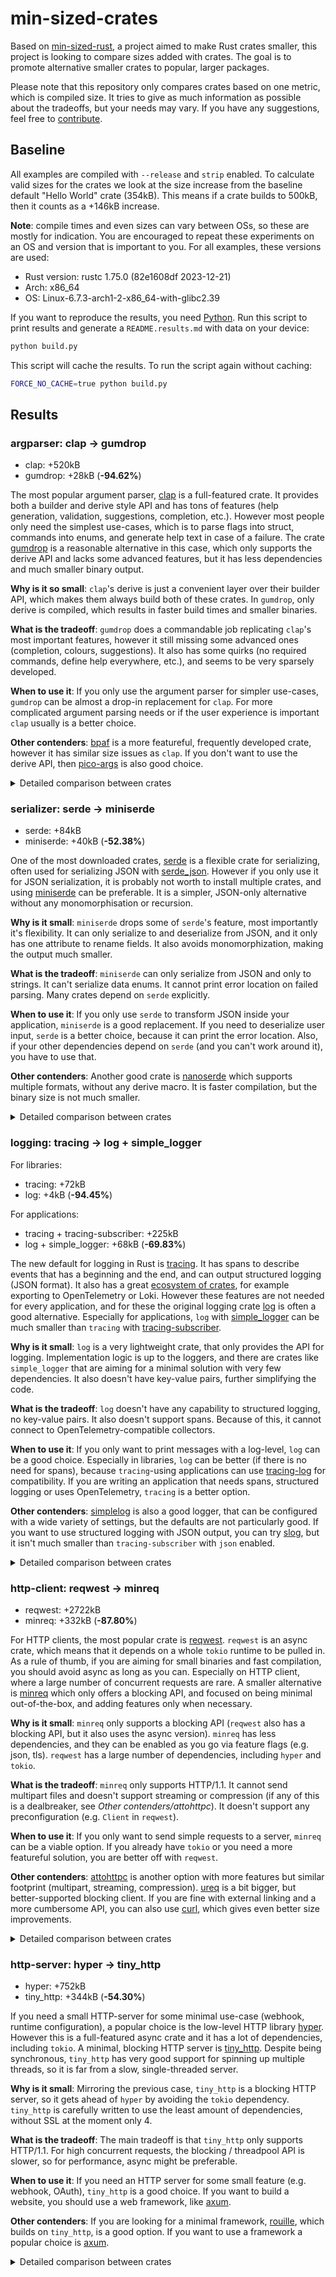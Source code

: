 # min-sized-crates

Based on [min-sized-rust](https://github.com/johnthagen/min-sized-rust), a project aimed to make Rust crates smaller, this project is looking to compare sizes added with crates. The goal is to promote alternative smaller crates to popular, larger packages.

Please note that this repository only compares crates based on one metric, which is compiled size. It tries to give as much information as possible about the tradeoffs, but your needs may vary. If you have any suggestions, feel free to [contribute](./CONTRIBUTING.md).

## Baseline

All examples are compiled with `--release` and `strip` enabled. To calculate valid sizes for the crates we look at the size increase from the baseline default "Hello World" crate (<span id="information/baseline-size">354kB</span>). This means if a crate builds to 500kB, then it counts as a <span id="information/baseline-example-size">+146kB</span> increase.

**Note**: compile times and even sizes can vary between OSs, so these are mostly for indication. You are encouraged to repeat these experiments on an OS and version that is important to you. For all examples, these versions are used:

- Rust version: <span id="information/rust-version">rustc 1.75.0 (82e1608df 2023-12-21)</span>
- Arch: <span id="information/arch">x86_64</span>
- OS: <span id="information/os">Linux-6.7.3-arch1-2-x86_64-with-glibc2.39</span>

If you want to reproduce the results, you need [Python](https://www.python.org/downloads/). Run this script to print results and generate a `README.results.md` with data on your device:

```sh
python build.py
```

This script will cache the results. To run the script again without caching:

```sh
FORCE_NO_CACHE=true python build.py
```

## Results

### argparser: clap -> gumdrop

- clap: <span id="argparser/clap-size">+520kB</span>
- gumdrop: <span id="argparser/gumdrop-size">+28kB</span> (**<span id="argparser/gumdrop-size/clap-size">-94.62%</span>**)

The most popular argument parser, [clap](https://docs.rs/clap/) is a full-featured crate. It provides both a builder and derive style API and has tons of features (help generation, validation, suggestions, completion, etc.). However most people only need the simplest use-cases, which is to parse flags into struct, commands into enums, and generate help text in case of a failure. The crate [gumdrop](https://docs.rs/gumdrop/) is a reasonable alternative in this case, which only supports the derive API and lacks some advanced features, but it has less dependencies and much smaller binary output.

**Why is it so small**: `clap`'s derive is just a convenient layer over their builder API, which makes them always build both of these crates. In `gumdrop`, only derive is compiled, which results in faster build times and smaller binaries.

**What is the tradeoff**: `gumdrop` does a commandable job replicating `clap`'s most important features, however it still missing some advanced ones (completion, colours, suggestions). It also has some quirks (no required commands, define help everywhere, etc.), and seems to be very sparsely developed.

**When to use it**: If you only use the argument parser for simpler use-cases, `gumdrop` can be almost a drop-in replacement for `clap`. For more complicated argument parsing needs or if the user experience is important `clap` usually is a better choice.

**Other contenders**: [bpaf](https://docs.rs/bpaf) is a more featureful, frequently developed crate, however it has similar size issues as `clap`. If you don't want to use the derive API, then [pico-args](https://docs.rs/pico-args) is also good choice.

<details id="argparser">
<summary>Detailed comparison between crates</summary>


Name | Size | Compile time | Dependency count
---|:-:|:-:|:-:
bpaf-size | +244kB | +3.15s | 6
clap-size | +520kB | +3.31s | 16
gumdrop-size | +28kB | +1.82s | 6
pico-args-size | +24kB | +0.23s | 1
</details>

### serializer: serde -> miniserde

- serde: <span id="serializer/serde-size">+84kB</span>
- miniserde: <span id="serializer/miniserde-size">+40kB</span> (**<span id="serializer/miniserde-size/serde-size">-52.38%</span>**)

One of the most downloaded crates, [serde](https://docs.rs/serde) is a flexible crate for serializing, often used for serializing JSON with [serde_json](https://docs.rs/serde_json). However if you only use it for JSON serialization, it is probably not worth to install multiple crates, and using [miniserde](https://docs.rs/miniserde) can be preferable. It is a simpler, JSON-only alternative without any monomorphisation or recursion.

**Why is it small**: `miniserde` drops some of `serde`'s feature, most importantly it's flexibility. It can only serialize to and deserialize from JSON, and it only has one attribute to rename fields. It also avoids monomorphization, making the output much smaller.

**What is the tradeoff**: `miniserde` can only serialize from JSON and only to strings. It can't serialize data enums. It cannot print error location on failed parsing. Many crates depend on `serde` explicitly.

**When to use it**: If you only use `serde` to transform JSON inside your application, `miniserde` is a good replacement. If you need to deserialize user input, `serde` is a better choice, because it can print the error location. Also, if your other dependencies depend on `serde` (and you can't work around it), you have to use that.

**Other contenders**: Another good crate is [nanoserde](https://docs.rs/nanoserde/) which supports multiple formats, without any derive macro. It is faster compilation, but the binary size is not much smaller.

<details id="serializer">
<summary>Detailed comparison between crates</summary>


Name | Size | Compile time | Dependency count
---|:-:|:-:|:-:
miniserde-size | +40kB | +1.74s | 8
nanoserde-size | +72kB | +0.95s | 2
serde-size | +84kB | +4.46s | 9
</details>

### logging: tracing -> log + simple_logger

For libraries:
- tracing: <span id="logging/tracing-lib-size">+72kB</span>
- log: <span id="logging/log-lib-size">+4kB</span> (**<span id="logging/log-lib-size/tracing-lib-size">-94.45%</span>**)

For applications:
- tracing + tracing-subscriber: <span id="logging/tracing-size">+225kB</span>
- log + simple_logger: <span id="logging/simple-logger-size">+68kB</span> (**<span id="logging/simple-logger-size/tracing-size">-69.83%</span>**)

The new default for logging in Rust is [tracing](https://docs.rs/tracing). It has spans to describe events that has a beginning and the end, and can output structured logging (JSON format). It also has a great [ecosystem of crates](https://docs.rs/tracing/latest/tracing/#related-crates), for example exporting to OpenTelemetry or Loki. However these features are not needed for every application, and for these the original logging crate [log](https://docs.rs/log) is often a good alternative. Especially for applications, `log` with [simple_logger](https://docs.rs/simple_logger) can be much smaller than `tracing` with [tracing-subscriber](https://docs.rs/tracing-subscriber).

**Why is it small**: `log` is a very lightweight crate, that only provides the API for logging. Implementation logic is up to the loggers, and there are crates like `simple_logger` that are aiming for a minimal solution with very few dependencies. It also doesn't have key-value pairs, further simplifying the code.

**What is the tradeoff**: `log` doesn't have any capability to structured logging, no key-value pairs. It also doesn't support spans. Because of this, it cannot connect to OpenTelemetry-compatible collectors.

**When to use it**: If you only want to print messages with a log-level, `log` can be a good choice. Especially in libraries, `log` can be better (if there is no need for spans), because `tracing`-using applications can use [tracing-log](https://docs.rs/tracing-log) for compatibility. If you are writing an application that needs spans, structured logging or uses OpenTelemetry, `tracing` is a better option.

**Other contenders**: [simplelog](https://docs.rs/simplelog) is also a good logger, that can be configured with a wide variety of settings, but the defaults are not particularly good. If you want to use structured logging with JSON output, you can try [slog](https://docs.rs/slog), but it isn't much smaller than `tracing-subscriber` with `json` enabled.

<details id="logging">
<summary>Detailed comparison between crates</summary>


Name | Size | Compile time | Dependency count
---|:-:|:-:|:-:
env-logger-size | +1256kB | +3.90s | 15
log-lib-size | +4kB | +0.10s | 1
simple-logger-size | +68kB | +1.57s | 13
simplelog-size | +68kB | +1.66s | 12
slog-size | +236kB | +2.64s | 18
tracing-json-size | +333kB | +3.42s | 24
tracing-lib-size | +72kB | +2.60s | 10
tracing-size | +225kB | +3.04s | 19
</details>

### http-client: reqwest -> minreq

- reqwest: <span id="http-client/reqwest-size">+2722kB</span>
- minreq: <span id="http-client/minreq-size">+332kB</span> (**<span id="http-client/minreq-size/reqwest-size">-87.80%</span>**)

For HTTP clients, the most popular crate is [reqwest](https://docs.rs/reqwest). `reqwest` is an async crate, which means that it depends on a whole `tokio` runtime to be pulled in. As a rule of thumb, if you are aiming for small binaries and fast compilation, you should avoid async as long as you can. Especially on HTTP client, where a large number of concurrent requests are rare. A smaller alternative is [minreq](https://docs.rs/minreq) which only offers a blocking API, and focused on being minimal out-of-the-box, and adding features only when necessary.

**Why is it small**: `minreq` only supports a blocking API (`reqwest` also has a blocking API, but it also uses the async version). `minreq` has less dependencies, and they can be enabled as you go via feature flags (e.g. json, tls). `reqwest` has a large number of dependencies, including `hyper` and `tokio`.

**What is the tradeoff**: `minreq` only supports HTTP/1.1. It cannot send multipart files and doesn't support streaming or compression (if any of this is a dealbreaker, see *Other contenders/attohttpc*). It doesn't support any preconfiguration (e.g. `Client` in `reqwest`).

**When to use it**: If you only want to send simple requests to a server, `minreq` can be a viable option. If you already have `tokio` or you need a more featureful solution, you are better off with `reqwest`.

**Other contenders**: [attohttpc](https://docs.rs/attohttpc) is another option with more features but similar footprint (multipart, streaming, compression). [ureq](https://docs.rs/ureq) is a bit bigger, but better-supported blocking client. If you are fine with external linking and a more cumbersome API, you can also use [curl](https://docs.rs/curl), which gives even better size improvements.

<details id="http-client">
<summary>Detailed comparison between crates</summary>

All crates were run with default options or as presented in the documentation. If there was a choice `native-tls` was chosen instead of `rustls` (except `ureq`, where the default is `rustls`).


Name | Size | Compile time | Dependency count
---|:-:|:-:|:-:
attohttpc-size | +844kB | +7.05s | 40
curl-size | +132kB | +4.77s | 19
minreq-size | +332kB | +6.02s | 25
reqwest-blocking-size | +2670kB | +11.33s | 74
reqwest-size | +2722kB | +12.84s | 79
surf-size | +1574kB | +14.68s | 155
ureq-size | +2112kB | +10.56s | 44
</details>

### http-server: hyper -> tiny_http

- hyper: <span id="http-server/hyper-size">+752kB</span>
- tiny_http: <span id="http-server/tiny-http-size">+344kB</span> (**<span id="http-server/tiny-http-size/hyper-size">-54.30%</span>**)

If you need a small HTTP-server for some minimal use-case (webhook, runtime configuration), a popular choice is the low-level HTTP library [hyper](https://docs.rs/hyper). However this is a full-featured async crate and it has a lot of dependencies, including `tokio`. A minimal, blocking HTTP server is [tiny_http](https://docs.rs/tiny_http). Despite being synchronous, `tiny_http` has very good support for spinning up multiple threads, so it is far from a slow, single-threaded server.

**Why is it small**: Mirroring the previous case, `tiny_http` is a blocking HTTP server, so it gets ahead of `hyper` by avoiding the `tokio` dependency. `tiny_http` is carefully written to use the least amount of dependencies, without SSL at the moment only 4.

**What is the tradeoff**: The main tradeoff is that `tiny_http` only supports HTTP/1.1. For high concurrent requests, the blocking / threadpool API is slower, so for performance, async might be preferable.

**When to use it**: If you need an HTTP server for some small feature (e.g. webhook, OAuth), `tiny_http` is a good choice. If you want to build a website, you should use a web framework, like [axum](https://docs.rs/axum).

**Other contenders**: If you are looking for a minimal framework, [rouille](https://docs.rs/rouille), which builds on `tiny_http`, is a good option. If you want to use a framework a popular choice is [axum](https://docs.rs/axum).

<details id="http-server">
<summary>Detailed comparison between crates</summary>


Name | Size | Compile time | Dependency count
---|:-:|:-:|:-:
axum-size | +1874kB | +12.96s | 65
hyper-size | +752kB | +8.98s | 52
rouille-size | +408kB | +5.66s | 61
tiny-http-size | +344kB | +0.98s | 5
</details>


